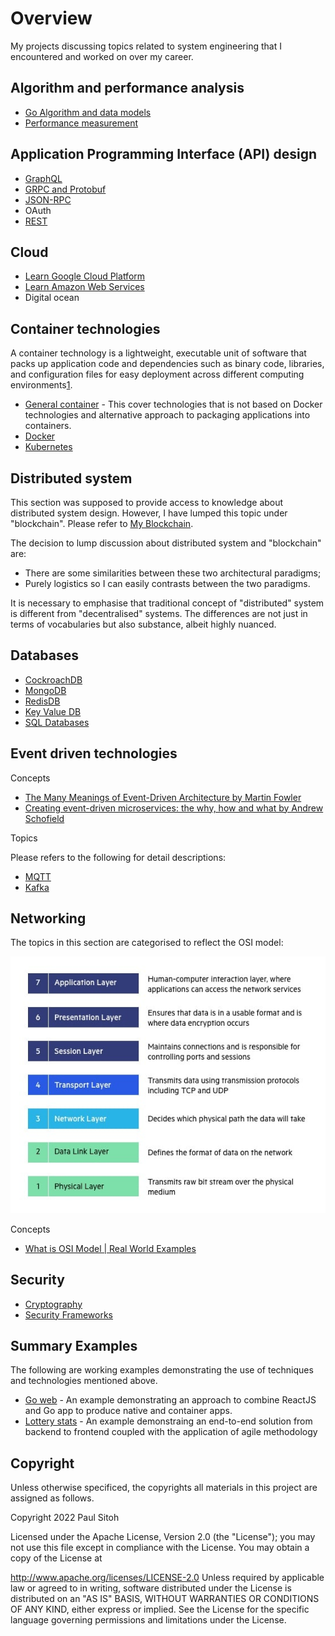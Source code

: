 # Overview

My projects discussing topics related to system engineering that I encountered and worked on over my career.

## Algorithm and performance analysis

* [Go Algorithm and data models](https://github.com/paulwizviz/go-algo)
* [Performance measurement](https://github.com/paulwizviz/compute-performance.git)

## Application Programming Interface (API) design

* [GraphQL](https://github.com/paulwizviz/learn-graphql)
* [GRPC and Protobuf](https://github.com/paulwizviz/protobuf-lib-template)
* [JSON-RPC](https://github.com/paulwizviz/learn-jsonrpc.git)
* OAuth
* [REST](https://github.com/paulwizviz/learn-rest)

## Cloud

* [Learn Google Cloud Platform](https://github.com/paulwizviz/learn-gcp)
* [Learn Amazon Web Services](https://github.com/paulwizviz/learn-aws)
* Digital ocean

## Container technologies

A container technology is a lightweight, executable unit of software that packs up application code and dependencies such as binary code, libraries, and configuration files for easy deployment across different computing environments[1](https://www.solarwinds.com/resources/it-glossary/container).

* [General container](https://github.com/paulwizviz/learn-container) - This cover technologies that is not based on Docker technologies and alternative approach to packaging applications into containers.
* [Docker](https://github.com/paulwizviz/learn-docker.git)
* [Kubernetes](https://github.com/paulwizviz/learn-k8s.git)

## Distributed system

This section was supposed to provide access to knowledge about distributed system design. However, I have lumped this topic under "blockchain". Please refer to [My Blockchain](https://github.com/paulwizviz/my-blockchain).

The decision to lump discussion about distributed system and "blockchain" are:

* There are some similarities between these two architectural paradigms;
* Purely logistics so I can easily contrasts between the two paradigms.

It is necessary to emphasise that traditional concept of "distributed" system is different from "decentralised" systems. The differences are not just in terms of vocabularies but also substance, albeit highly nuanced.

## Databases

* [CockroachDB](https://github.com/paulwizviz/learn-cockroachdb)
* [MongoDB](https://github.com/paulwizviz/learn-mongodb)
* [RedisDB](https://github.com/paulwizviz/learn-redis)
* [Key Value DB](https://github.com/paulwizviz/learn-keyvaluedb)
* [SQL Databases](https://github.com/paulwizviz/learn-sql)

## Event driven technologies

Concepts

* [The Many Meanings of Event-Driven Architecture by Martin Fowler](https://www.youtube.com/watch?v=STKCRSUsyP0)
* [Creating event-driven microservices: the why, how and what by Andrew Schofield](https://www.youtube.com/watch?v=ksRCq0BJef8)


Topics

Please refers to the following for detail descriptions:

* [MQTT](https://github.com/paulwizviz/learn-mqtt)
* [Kafka](https://github.com/paulwizviz/learn-kafka)

## Networking

The topics in this section are categorised to reflect the OSI model:

![OSI Model](./images/OSI-7-layers.jpg)

Concepts

* [What is OSI Model | Real World Examples ](https://www.youtube.com/watch?v=0y6FtKsg6J4)

## Security

* [Cryptography](https://github.com/paulwizviz/learn-crypto)
* [Security Frameworks](https://github.com/paulwizviz/learn-security)

## Summary Examples

The following are working examples demonstrating the use of techniques and technologies mentioned above. 

* [Go web](https://github.com/paulwizviz/go-web) - An example demonstrating an approach to combine ReactJS and Go app to produce native and container apps.
* [Lottery stats](https://github.com/paulwizviz/lotterystat) - An example demonstraing an end-to-end solution from backend to frontend coupled with the application of agile methodology

## Copyright

Unless otherwise specificed, the copyrights all materials in this project are assigned as follows.

Copyright 2022 Paul Sitoh

Licensed under the Apache License, Version 2.0 (the "License"); you may not use this file except in compliance with the License. You may obtain a copy of the License at

http://www.apache.org/licenses/LICENSE-2.0
Unless required by applicable law or agreed to in writing, software distributed under the License is distributed on an "AS IS" BASIS, WITHOUT WARRANTIES OR CONDITIONS OF ANY KIND, either express or implied. See the License for the specific language governing permissions and limitations under the License.
